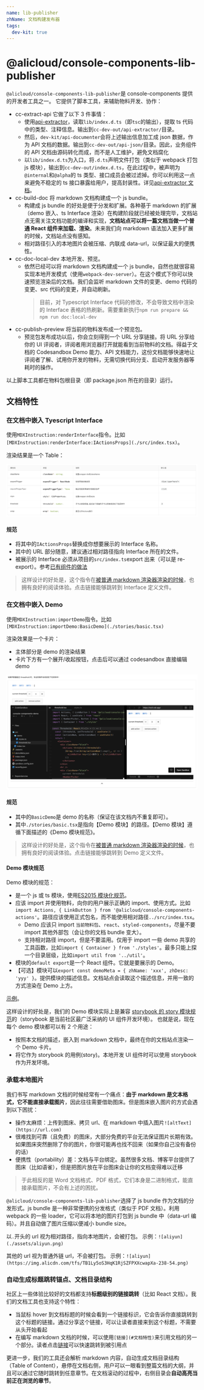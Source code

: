 ```yaml
---
name: lib-publisher
zhName: 文档构建发布器
tags:
  dev-kit: true
---
```


# @alicloud/console-components-lib-publisher

`@alicloud/console-components-lib-publisher`是 console-components 提供的开发者工具之一。
它提供了脚本工具，来辅助物料开发、协作：

- cc-extract-api 它做了以下 3 件事情：
  - 使用[api-extractor](https://api-extractor.com/pages/overview/intro/)，读取`lib/index.d.ts`（即`tsc`的输出），提取 ts 代码中的类型、注释信息。输出到`cc-dev-out/api-extractor/`目录。
  - 然后，`dev-kit/api-documenter`会将上述输出信息加工成 json 数据，作为 API 文档的数据。输出到`cc-dev-out/api-json/`目录。因此，业务组件的 API 文档由源码转化而成，而不是人工维护，避免文档腐化
  - 以`lib/index.d.ts`为入口，将`.d.ts`声明文件打包（类似于 webpack 打包 js 模块），输出到`cc-dev-out/index.d.ts`，在此过程中，被声明为`@internal`和`@alpha`的 ts 类型、接口成员会被过滤掉。你可以利用这一点来避免不稳定的 ts 接口暴露给用户，提高封装性。详见[api-extractor 文档](https://api-extractor.com/pages/overview/demo_rollup/)。
- cc-build-doc 将 markdown 文档构建成一个 js bundle。
  - 构建成 js bundle 的好处是便于分发和扩展。各种基于 markdown 的扩展（demo 嵌入、ts Interface 渲染）在构建阶段就已经被处理完毕，文档站点无需关注文档功能的编译和实现，**文档站点可以将一篇文档当做一个普通 React 组件来加载、渲染**。未来我们向 markdown 语法加入更多扩展的时候，文档站点没有感知。
  - 相对路径引入的本地图片会被压缩、内联成 data-url，以保证最大的便携性。
- cc-doc-local-dev 本地开发、预览。
  - 依然已经可以将 markdown 文档构建成一个 js bundle，自然也就很容易实现本地开发模式（使用`webpack-dev-server`）。在这个模式下你可以快速预览渲染后的文档。我们会监听 markdown 文件的变更、demo 代码的变更、src 代码的变更，并自动刷新。
    > 目前，对 Typescript Interface 代码的修改，不会导致文档中渲染的 Interface 表格的热刷新。需要重新执行`npm run prepare && npm run doc:local-dev`
- cc-publish-preview 将当前的物料发布成一个预览包。
  - 预览包发布成功以后，你会立刻得到一个 URL 分享链接。将 URL 分享给你的 UI 评阅者，评阅者用浏览器打开就能看到当前物料的文档。得益于文档的 Codesandbox Demo 能力、API 文档能力，这份文档能够快速地让评阅者了解、试用你开发的物料，无需切换代码分支、启动开发服务器等耗时的操作。

以上脚本工具都在物料包根目录（即 package.json 所在的目录）运行。

## 文档特性

### 在文档中嵌入 Tyescript Interface

使用`MDXInstruction:renderInterface`指令。比如`[MDXInstruction:renderInterface:IActionsProps](./src/index.tsx)`。

渲染结果是一个 Table：

![interface](./assets/interface.png)

#### 规范

- 将其中的`IActionsProps`替换成你想要展示的 Interface 名称。
- 其中的 URL 部分随意，建议通过相对路径指向 Interface 所在的文件。
- 被展示的 Interface 必须从项目的`src/index.ts`export 出来（可以是 re-export）。参考[已有组件的做法](https://github.com/aliyun/alibabacloud-console-components/blob/master/packages/rc-actions/src/index.tsx)

> 这样设计的好处是，这个指令在[被普通 markdown 渲染器渲染的时候](https://github.com/aliyun/alibabacloud-console-components/tree/master/packages/rc-actions)，也拥有良好的阅读体验。点击链接能够跳转到 Interface 定义文件。

### 在文档中嵌入 Demo

使用`MDXInstruction:importDemo`指令。比如`[MDXInstruction:importDemo:BasicDemo](./stories/basic.tsx)`

渲染效果是一个卡片：

- 主体部分是 demo 的渲染结果
- 卡片下方有一个展开/收起按钮，点击后可以通过 codesandbox 直接编辑 demo

![demo](./assets/demo.png)

#### 规范

- 其中的`BasicDemo`是 demo 的名称（保证在该文档内不重复即可）。
- 其中`./stories/basic.tsx`是指向【Demo 模块】的路径。【Demo 模块】遵循下面描述的《Demo 模块规范》。

> 这样设计的好处是，这个指令在[被普通 markdown 渲染器渲染的时候](https://github.com/aliyun/alibabacloud-console-components/tree/master/packages/rc-actions)，也拥有良好的阅读体验。点击链接能够跳转到 Demo 定义文件。

#### Demo 模块规范

Demo 模块的规范：

- 是一个 js 或 ts 模块，使用[ES2015 模块化规范](https://developer.mozilla.org/en-US/docs/Web/JavaScript/Reference/Statements/import)。
- 应该 import 并使用物料，向你的用户展示正确的 import、使用方式。比如`import Actions, { LinkButton } from '@alicloud/console-components-actions'`。路径应该使用正式包名，而不能使用相对路径`../src/index.tsx`。
  - Demo 应该只 import `当前物料包`、`react`、`styled-components`，尽量不要 import 其他外部包（会让你的文档 bundle 变大）。
  - 支持相对路径 import，但是不要滥用。仅用于 import 一些 demo 共享的工具函数，比如`import { Container } from './styles'`。最多只能上探一个目录层级，比如`import util from '../util'`。
- 模块的`default export`是一个 React 组件。它就是要展示的 Demo。
- 【可选】模块可以`export const demoMeta = { zhName: 'xxx', zhDesc: 'yyy' }`。提供模块的描述信息。文档站点会读取这个描述信息，并用一致的方式渲染在 Demo 上方。

[示例](https://github.com/aliyun/alibabacloud-console-components/blob/master/packages/rc-actions/stories/basic.tsx)。

这样设计的好处是，我们的 Demo 模块实际上是兼容 [storybook 的 story 模块规范](https://storybook.js.org/docs/formats/storiesof-api/)的（storybook 是当前社区最广泛采纳的 UI 组件开发环境）。
也就是说，现在每个 demo 模块都可以有 2 个用途：

- 按照本文档的描述，嵌入到 markdown 文档中，最终在你的文档站点渲染一个 Demo 卡片。
- 将它作为 storybook 的用例(story)。本地开发 UI 组件时可以使用 storybook 作为开发环境。

### 承载本地图片

我们书写 markdown 文档的时候经常有一个痛点：**由于 markdown 是文本格式，它不能直接承载图片**，因此往往需要借助图床。但是图床嵌入图片的方式会遇到以下困扰：

- 操作太麻烦：上传到图床、拷贝 url、在 markdown 中插入图片`![altText](https://url.com)`
- 很难找到可靠（且免费）的图床，大部分免费的平台无法保证图片长期有效。如果图床突然删除了你的图片，你很可能再也找不回来（如果你自己没有备份的话）
- 便携性（portability）差：文档与平台绑定。虽然很多文档、博客平台提供了图床（比如语雀），但是把图片放在平台图床会让你的文档变得难以迁移

> 于此相反的是 Word 文档格式、PDF 格式，它们本身是二进制格式，能直接承载图片，不会有上述的困扰。

`@alicloud/console-components-lib-publisher`选择了 js bundle 作为文档的分发形式。js bundle 是一种非常便携的分发格式（类似于 PDF 文档）。利用 webpack 的一些 loader，它可以将本地的图片打包到 js bundle 中（data-url 编码）。并且自动做了图片压缩以便减小 bundle size。

以`.`开头的 url 视为相对路径，指向本地图片，会被打包。
示例：`![aliyun](./assets/aliyun.png)`

其他的 url 视为普通外链 url，不会被打包。
示例：`![aliyun](https://img.alicdn.com/tfs/TB1Ly5oS3HqK1RjSZFPXXcwapXa-238-54.png)`

### 自动生成标题跳转锚点、文档目录结构

社区上一些体验比较好的文档都支持**标题级别的链接跳转**（比如 React 文档）。我们的文档工具也支持这个特性：

- 当鼠标 hover 到文档标题的时候会看到一个链接标识，它会告诉你直接跳转到这个标题的链接。通过分享这个链接，可以让读者直接来到这个标题，不需要从头开始看起
- 在编写 markdown 文档的时候，可以使用`[链接](#文档特性)`来引用文档的另一个部分。读者点击[链接](#文档特性)可以快速跳转到被引用点

更进一步，我们的工具还会解析 markdown 内容，自动生成文档目录结构（Table of Content），悬停在文档右侧，用户可以一眼看到整篇文档的大纲，并且可以通过它随时跳转到任意章节。在文档滚动的过程中，右侧目录会**自动高亮当前正在浏览的章节**。
